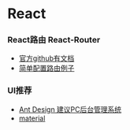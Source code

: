 # React

### React路由  React-Router
- [官方github有文档](https://github.com/ReactTraining/react-router)
- [简单配置路由例子](./md/router.md)

### UI推荐
- [Ant Design 建议PC后台管理系统](http://design.alipay.com/)
- [material](https://material-ui.com/)
